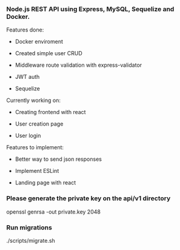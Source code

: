 ### Node.js REST API using Express, MySQL, Sequelize and Docker.

Features done:

- Docker enviroment

- Created simple user CRUD

- Middleware route validation with express-validator

- JWT auth

- Sequelize 

Currently working on:

- Creating frontend with react

- User creation page

- User login

Features to implement:

- Better way to send json responses

- Implement ESLint

- Landing page with react


### Please generate the private key on the api/v1 directory

openssl genrsa -out private.key 2048


### Run migrations

./scripts/migrate.sh
